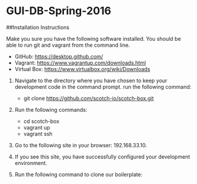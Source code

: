 # GUI-DB-Spring-2016

##Installation Instructions

Make you sure you have the following software installed. You should be able to run git and vagrant from the command line.
* GitHub: https://desktop.github.com/
* Vagrant: https://www.vagrantup.com/downloads.html
* Virtual Box: https://www.virtualbox.org/wiki/Downloads

1. Navigate to the directory where you have chosen to keep your development code in the command prompt. run the following command:
	* git clone https://github.com/scotch-io/scotch-box.git
	
2. Run the following commands:
	* cd scotch-box
	* vagrant up
	* vagrant ssh

3. Go to the following site in your browser: 192.168.33.10.
4. If you see this site, you have successfully configured your development environment.
5. Run the following command to clone our boilerplate:
